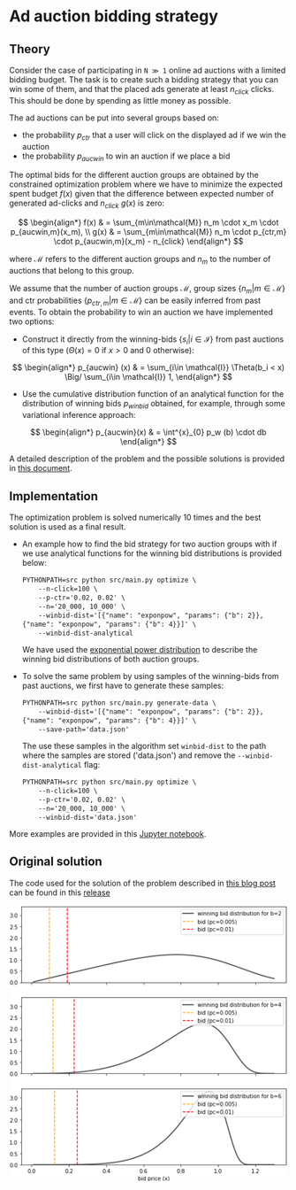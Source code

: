 # Ad auction bidding strategy


## Theory 

Consider the case of participating in `N ≫ 1` online ad auctions with a limited bidding 
budget. The task is to create such a bidding strategy that you can win some of them, and 
that the placed ads generate at least $n_{click}$ clicks. This should be done by spending as 
little money as possible.

The ad auctions can be put into several groups based on:
- the probability $p_{ctr}$ that a user will click on the displayed ad if we win the auction
- the probability $p_{aucwin}$ to win an auction if we place a bid

The optimal bids for the different auction groups are obtained by the constrained optimization
problem where we have to minimize the expected spent budget $f(x)$ given that the difference 
between expected number of generated ad-clicks and $n_{click}$ $g(x)$ is zero:


$$  
\begin{align*}  
f(x) & = \sum_{m\in\mathcal{M}} n_m \cdot x_m \cdot p_{aucwin,m}(x_m), \\  
g(x) & = \sum_{m\in\mathcal{M}} n_m \cdot p_{ctr,m} \cdot p_{aucwin,m}(x_m) - n_{click}  
\end{align*}    
$$


where $\mathcal{M}$ refers to the different auction groups and $n_m$ to the number of 
auctions that belong to this group.


We assume that the number of auction groups $\mathcal{M}$, group sizes 
$\lbrace n_m\vert m\in\mathcal{M}\rbrace$ and ctr probabilities $\lbrace p_{ctr,m} \vert m\in\mathcal{M} \rbrace$ 
can be easily inferred from past events. To obtain the probability to win an auction we 
have implemented two options:

- Construct it directly from the winning-bids $\lbrace s_i\vert i\in\mathcal{I} \rbrace$ from past auctions of this type ($\Theta(x) = 0$ if $x>0$ and $0$ otherwise):


$$
\begin{align*}
p_{aucwin} (x) & = \sum_{i\in \mathcal{I}} \Theta(b_i < x) \Big/  \sum_{i\in \mathcal{I}}  1,
\end{align*}
$$


- Use the cumulative distribution function of an analytical function for the distribution of winning bids $p_{winbid}$ obtained, for example, through some variational inference approach:


$$
\begin{align*}
p_{aucwin}(x) & = \int^{x}_{0} p_w (b) \cdot db 
\end{align*}
$$


A detailed description of the problem and the possible solutions is provided in [this document](pdf/bidding_strategy.pdf).


## Implementation


The optimization problem is solved numerically 10 times and the best solution
is used as a final result.


- An example how to find the bid strategy for two auction groups with if we use analytical functions for the winning bid distributions is provided below:
  ```shell
  PYTHONPATH=src python src/main.py optimize \
      --n-click=100 \
      --p-ctr='0.02, 0.02' \
      --n='20_000, 10_000' \
      --winbid-dist='[{"name": "exponpow", "params": {"b": 2}}, {"name": "exponpow", "params": {"b": 4}}]' \
      --winbid-dist-analytical
  ```
  We have used the [exponential power distribution](https://docs.scipy.org/doc/scipy/reference/generated/scipy.stats.exponpow.html) to describe the winning bid distributions of both auction groups.


- To solve the same problem by using samples of the winning-bids from past auctions, we first have to generate these samples:
  ```shell
  PYTHONPATH=src python src/main.py generate-data \
      --winbid-dist='[{"name": "exponpow", "params": {"b": 2}},{"name": "exponpow", "params": {"b": 4}}]' \
      --save-path='data.json'
  ```
  The use these samples in the algorithm set `winbid-dist` to the path where the samples are stored ('data.json') and remove the `--winbid-dist-analytical` flag:
  ```shell
  PYTHONPATH=src python src/main.py optimize \
      --n-click=100 \
      --p-ctr='0.02, 0.02' \
      --n='20_000, 10_000' \
      --winbid-dist='data.json'
  ``` 

More examples are provided in this [Jupyter notebook](Example.ipynb).


## Original solution


The code used for the solution of the problem described in [this blog post](https://medium.com/ki-labs-engineering/an-ad-auction-bidding-strategy-cd8f95d77d50) can be found in this [release](TODO)

<img width="600" alt="teaser" src="./pdf/fig/biding_strategy.png">
